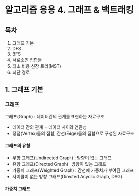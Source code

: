 # 알고리즘 응용 4. 그래프 & 백트래킹

## 목차
1. 그래프 기본
2. DFS
3. BFS
4. 서로소인 집합들
5. 최소 비용 신장 트리(MST)
6. 최단 경로

## 1. 그래프 기본
### 그래프
그래프(Graph) : 데이터간의 관계를 표현하는 자료구조
- 데이터 간의 관계 = 데이터 사이의 연관성
- 정점(Vertex)들의 집합, 간선(Edge)들의 집합으로 구성된 자료구조
#### 그래프의 유형
- 무향 그래프(Undirected Graph) : 방향이 없는 그래프
- 유향 그래프(Directed Graph) : 방향이 있는 그래프
- 가중치 그래프(Weighted Graph) : 간선에 가중치가 부여된 그래프
- 사이클이 없는 방향 그래프(Directed Acyclic Graph, DAG)

#### 가중치 그래프